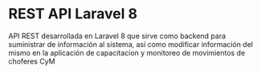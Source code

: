 # REST API Laravel 8
API REST desarrollada en Laravel 8 que sirve como backend para suministrar de información al sistema, así como modificar información del mismo en la aplicación de capacitacion y monitoreo de movimientos de choferes CyM
